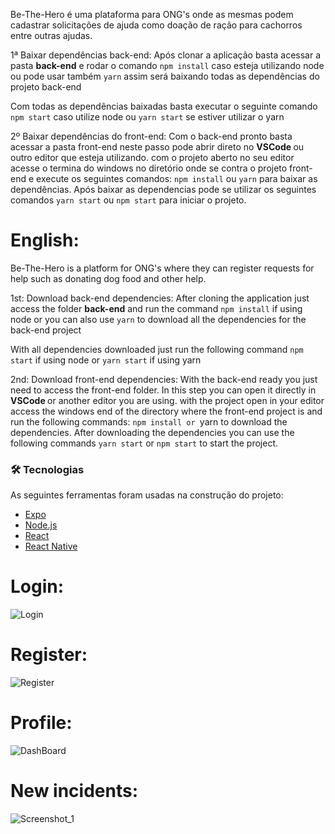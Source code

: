 Be-The-Hero é uma plataforma para ONG's onde as mesmas podem cadastrar solicitações de ajuda como doação de ração para cachorros entre outras ajudas.

1ª Baixar dependências back-end: Após clonar a aplicação basta acessar a pasta <b>back-end</b> e rodar o comando `npm install` caso esteja utilizando node ou pode usar também `yarn` assim será baixando
todas as dependências do projeto back-end

Com todas as dependências baixadas basta executar o seguinte comando  `npm start` caso utilize node ou `yarn start` se estiver utilizar o yarn

2º Baixar dependências do front-end: Com o back-end pronto basta acessar a pasta front-end neste passo pode abrir direto no  <b> VSCode </b> ou outro editor que esteja
utilizando. com o projeto aberto no seu editor acesse o termina do windows no diretório onde se contra o projeto front-end e execute os seguintes comandos:
  `npm install` ou `yarn` para baixar as dependências.
Após baixar as dependencias pode se utilizar os seguintes comandos `yarn start` ou `npm start` para iniciar o projeto.  


# English:

Be-The-Hero is a platform for ONG's where they can register requests for help such as donating dog food and other help.

1st: Download back-end dependencies: After cloning the application just access the folder <b>back-end</b> and run the command `npm install` if using node or you can also use `yarn` to download
all the dependencies for the back-end project

With all dependencies downloaded just run the following command `npm start` if using node or `yarn start` if using yarn

2nd: Download front-end dependencies: With the back-end ready you just need to access the front-end folder. In this step you can open it directly in <b> VSCode </b> or another editor you are using.
with the project open in your editor access the windows end of the directory where the front-end project is and run the following commands:
  `npm install or `yarn to download the dependencies.
After downloading the dependencies you can use the following commands `yarn start` or `npm start` to start the project.  

### 🛠 Tecnologias

As seguintes ferramentas foram usadas na construção do projeto:

- [Expo](https://expo.io/)
- [Node.js](https://nodejs.org/en/)
- [React](https://pt-br.reactjs.org/)
- [React Native](https://reactnative.dev/)

# Login:
![Login](https://user-images.githubusercontent.com/40778725/108787991-c1431100-7555-11eb-81c1-599c46fa8454.png)
# Register:
![Register](https://user-images.githubusercontent.com/40778725/108787995-c30cd480-7555-11eb-8120-6bca00e7b98d.png)
# Profile:
![DashBoard](https://user-images.githubusercontent.com/40778725/108787997-c30cd480-7555-11eb-905b-b6e9adefb25c.png)
# New incidents:
![Screenshot_1](https://user-images.githubusercontent.com/40778725/108787998-c3a56b00-7555-11eb-94ae-7fdeeeade125.png)
